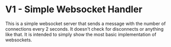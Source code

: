 # V1 - Simple Websocket Handler

This is a simple websocket server that sends a message with the number of connections every 2 seconds. It doesn't check for disconnects or anything like that. It is intended to simply show the most basic implementation of websockets.
